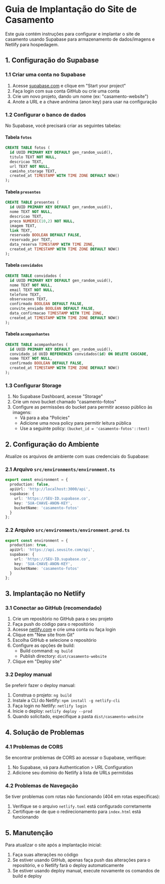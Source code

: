 # Guia de Implantação do Site de Casamento

Este guia contém instruções para configurar e implantar o site de casamento usando Supabase para armazenamento de dados/imagens e Netlify para hospedagem.

## 1. Configuração do Supabase

### 1.1 Criar uma conta no Supabase

1. Acesse [supabase.com](https://supabase.com) e clique em "Start your project"
2. Faça login com sua conta GitHub ou crie uma conta
3. Crie um novo projeto, dando um nome (ex: "casamento-website")
4. Anote a URL e a chave anônima (anon key) para usar na configuração

### 1.2 Configurar o banco de dados

No Supabase, você precisará criar as seguintes tabelas:

#### Tabela `fotos`

```sql
CREATE TABLE fotos (
  id UUID PRIMARY KEY DEFAULT gen_random_uuid(),
  titulo TEXT NOT NULL,
  descricao TEXT,
  url TEXT NOT NULL,
  caminho_storage TEXT,
  created_at TIMESTAMP WITH TIME ZONE DEFAULT NOW()
);
```

#### Tabela `presentes`

```sql
CREATE TABLE presentes (
  id UUID PRIMARY KEY DEFAULT gen_random_uuid(),
  nome TEXT NOT NULL,
  descricao TEXT,
  preco NUMERIC(10,2) NOT NULL,
  imagem TEXT,
  link TEXT,
  reservado BOOLEAN DEFAULT FALSE,
  reservado_por TEXT,
  data_reserva TIMESTAMP WITH TIME ZONE,
  created_at TIMESTAMP WITH TIME ZONE DEFAULT NOW()
);
```

#### Tabela `convidados`

```sql
CREATE TABLE convidados (
  id UUID PRIMARY KEY DEFAULT gen_random_uuid(),
  nome TEXT NOT NULL,
  email TEXT NOT NULL,
  telefone TEXT,
  observacoes TEXT,
  confirmado BOOLEAN DEFAULT FALSE,
  convite_enviado BOOLEAN DEFAULT FALSE,
  data_confirmacao TIMESTAMP WITH TIME ZONE,
  created_at TIMESTAMP WITH TIME ZONE DEFAULT NOW()
);
```

#### Tabela `acompanhantes`

```sql
CREATE TABLE acompanhantes (
  id UUID PRIMARY KEY DEFAULT gen_random_uuid(),
  convidado_id UUID REFERENCES convidados(id) ON DELETE CASCADE,
  nome TEXT NOT NULL,
  confirmado BOOLEAN DEFAULT FALSE,
  created_at TIMESTAMP WITH TIME ZONE DEFAULT NOW()
);
```

### 1.3 Configurar Storage

1. No Supabase Dashboard, acesse "Storage" 
2. Crie um novo bucket chamado "casamento-fotos"
3. Configure as permissões do bucket para permitir acesso público às imagens:
   - Vá para a aba "Policies"
   - Adicione uma nova policy para permitir leitura pública
   - Use a seguinte policy: `(bucket_id = 'casamento-fotos'::text)`

## 2. Configuração do Ambiente

Atualize os arquivos de ambiente com suas credenciais do Supabase:

### 2.1 Arquivo `src/environments/environment.ts`

```typescript
export const environment = {
  production: false,
  apiUrl: 'http://localhost:3000/api',
  supabase: {
    url: 'https://SEU-ID.supabase.co',
    key: 'SUA-CHAVE-ANON-KEY',
    bucketName: 'casamento-fotos'
  }
};
```

### 2.2 Arquivo `src/environments/environment.prod.ts`

```typescript
export const environment = {
  production: true,
  apiUrl: 'https://api.seusite.com/api',
  supabase: {
    url: 'https://SEU-ID.supabase.co',
    key: 'SUA-CHAVE-ANON-KEY',
    bucketName: 'casamento-fotos'
  }
};
```

## 3. Implantação no Netlify

### 3.1 Conectar ao GitHub (recomendado)

1. Crie um repositório no GitHub para o seu projeto
2. Faça push do código para o repositório
3. Acesse [netlify.com](https://netlify.com) e crie uma conta ou faça login
4. Clique em "New site from Git"
5. Escolha GitHub e selecione o repositório
6. Configure as opções de build:
   - Build command: `ng build`
   - Publish directory: `dist/casamento-website`
7. Clique em "Deploy site"

### 3.2 Deploy manual

Se preferir fazer o deploy manual:

1. Construa o projeto: `ng build`
2. Instale a CLI do Netlify: `npm install -g netlify-cli`
3. Faça login no Netlify: `netlify login`
4. Inicie o deploy: `netlify deploy --prod`
5. Quando solicitado, especifique a pasta `dist/casamento-website`

## 4. Solução de Problemas

### 4.1 Problemas de CORS

Se encontrar problemas de CORS ao acessar o Supabase, verifique:

1. No Supabase, vá para Authentication > URL Configuration
2. Adicione seu domínio do Netlify à lista de URLs permitidas

### 4.2 Problemas de Navegação

Se tiver problemas com rotas não funcionando (404 em rotas específicas):

1. Verifique se o arquivo `netlify.toml` está configurado corretamente
2. Certifique-se de que o redirecionamento para `index.html` está funcionando

## 5. Manutenção

Para atualizar o site após a implantação inicial:

1. Faça suas alterações no código
2. Se estiver usando GitHub, apenas faça push das alterações para o repositório, e o Netlify fará o deploy automaticamente
3. Se estiver usando deploy manual, execute novamente os comandos de build e deploy 
